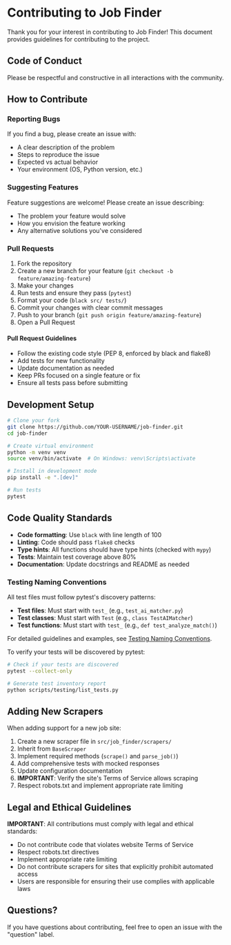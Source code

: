 # Contributing to Job Finder

Thank you for your interest in contributing to Job Finder! This document provides guidelines for contributing to the project.

## Code of Conduct

Please be respectful and constructive in all interactions with the community.

## How to Contribute

### Reporting Bugs

If you find a bug, please create an issue with:
- A clear description of the problem
- Steps to reproduce the issue
- Expected vs actual behavior
- Your environment (OS, Python version, etc.)

### Suggesting Features

Feature suggestions are welcome! Please create an issue describing:
- The problem your feature would solve
- How you envision the feature working
- Any alternative solutions you've considered

### Pull Requests

1. Fork the repository
2. Create a new branch for your feature (`git checkout -b feature/amazing-feature`)
3. Make your changes
4. Run tests and ensure they pass (`pytest`)
5. Format your code (`black src/ tests/`)
6. Commit your changes with clear commit messages
7. Push to your branch (`git push origin feature/amazing-feature`)
8. Open a Pull Request

#### Pull Request Guidelines

- Follow the existing code style (PEP 8, enforced by black and flake8)
- Add tests for new functionality
- Update documentation as needed
- Keep PRs focused on a single feature or fix
- Ensure all tests pass before submitting

## Development Setup

```bash
# Clone your fork
git clone https://github.com/YOUR-USERNAME/job-finder.git
cd job-finder

# Create virtual environment
python -m venv venv
source venv/bin/activate  # On Windows: venv\Scripts\activate

# Install in development mode
pip install -e ".[dev]"

# Run tests
pytest
```

## Code Quality Standards

- **Code formatting**: Use `black` with line length of 100
- **Linting**: Code should pass `flake8` checks
- **Type hints**: All functions should have type hints (checked with `mypy`)
- **Tests**: Maintain test coverage above 80%
- **Documentation**: Update docstrings and README as needed

### Testing Naming Conventions

All test files must follow pytest's discovery patterns:

- **Test files**: Must start with `test_` (e.g., `test_ai_matcher.py`)
- **Test classes**: Must start with `Test` (e.g., `class TestAIMatcher`)
- **Test functions**: Must start with `test_` (e.g., `def test_analyze_match()`)

For detailed guidelines and examples, see [Testing Naming Conventions](docs/testing/naming-conventions.md).

To verify your tests will be discovered by pytest:
```bash
# Check if your tests are discovered
pytest --collect-only

# Generate test inventory report
python scripts/testing/list_tests.py
```

## Adding New Scrapers

When adding support for a new job site:

1. Create a new scraper file in `src/job_finder/scrapers/`
2. Inherit from `BaseScraper`
3. Implement required methods (`scrape()` and `parse_job()`)
4. Add comprehensive tests with mocked responses
5. Update configuration documentation
6. **IMPORTANT**: Verify the site's Terms of Service allows scraping
7. Respect robots.txt and implement appropriate rate limiting

## Legal and Ethical Guidelines

**IMPORTANT**: All contributions must comply with legal and ethical standards:

- Do not contribute code that violates website Terms of Service
- Respect robots.txt directives
- Implement appropriate rate limiting
- Do not contribute scrapers for sites that explicitly prohibit automated access
- Users are responsible for ensuring their use complies with applicable laws

## Questions?

If you have questions about contributing, feel free to open an issue with the "question" label.
